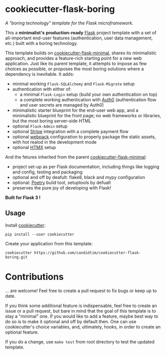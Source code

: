 # cookiecutter-flask-boring

*A "boring technology" template for the Flask microframework.*

This a **minimalist's** **production-ready** [Flask](http://flask.pocoo.org) project
template with a set of all-important end-user features (authentication, user data
management, etc.) built with a boring technology.

This template builds on
[cookiecutter-flask-minimal](https://github.com/candidtim/cookiecutter-flask-minimal),
shares its minimalistic approach, and provides a feature-rich starting point
for a new web application. Just like its parent template, it attempts to impose
as few choices as possible, or proposes the most boring solutions where a
dependency is inevitable. It adds:

 - minimal working `Flask-SQLAlchemy` and `Flask-Migrate` setup
 - authentication with either of:
   * a minimal `Flask-Login` setup (build your own authentication on top)
   * a complete working authentication with [Auth0](https://auth0.com/)
     (authentication flow and user secrets are managed by Auth0)
 - minimalistic starter blueprint for the end-user web app, and a minimalistic
   blueprint for the front page; no web frameworks or libraries, but the most
   boring server-side HTML
 - optional `Flask-Admin` setup
 - optional [Stripe](https://stripe.com/) integration with a complete
   payment flow
 - optional [webpack](https://webpack.js.org/) configuration to properly
   package the static assets, with hot realod in the development mode
 - optional [HTMX](https://htmx.org/) setup

And the fetures inherited from the parent
[cookiecutter-flask-minimal](https://github.com/candidtim/cookiecutter-flask-minimal):

 - project set-up as per Flask documentation, including things like logging and
   config, testing and packaging
 - optional and off by deafult: flake8, black and mypy configuration
 - optional: [Poetry](https://python-poetry.org/) build tool, setuptools by defualt
 - preserves the pure joy of developing with Flask!

**Built for Flask 3 !**

## Usage

Install [cookiecutter](https://github.com/audreyr/cookiecutter):

    pip install --user cookiecutter

Create your application from this template:

    cookiecutter https://github.com/candidtim/cookiecutter-flask-boring.git

# Contributions

... are welcome! Feel free to create a pull request to fix bugs or keep up to date.

If you think some additional feature is indispensable, feel free to create an
issue or a pull request, but bare in mind that the goal of this template is to
stay a "minimal" one. If you would like to add a feature, maybe best way to do
so is to make it optional and off by default then. One can use cookiecutter's
choice variables, and, ultimately, hooks, in order to create an optional
feature.

If you do a change, use `make test` from root directory to test the updated template.
